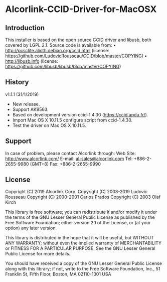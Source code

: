 # Alcorlink-CCID-Driver-for-MacOSX

Introduction
-------------------------------------------------------------------------------
This installer is based on the open source CCID driver and libusb, both covered by LGPL 2.1.
Source code is available from:
• http://pcsclite.alioth.debian.org/ccid.html (license: https://github.com/LudovicRousseau/CCID/blob/master/COPYING)
• http://libusb.info (license: https://github.com/libusb/libusb/blob/master/COPYING)

History
-------------------------------------------------------------------------------
v1.1.1 (31/1/2019)
- New release.
- Support AK9563.
- Based on development version ccid-1.4.30 (https://ccid.apdu.fr/).
- Import Mac OS X 10.11.5 configure script from ccid-1.4.30.
- Test the driver on Mac OS X 10.11.5.


Support
-------------------------------------------------------------------------------
In case of problem, please contact Alcorlink through:
Web Site: http://www.alcorlink.com/
E-mail: al-sales@alcorlink.com
Tel: +886-2-2655-9980 (GMT+8)
Fax: +886-2-2655-9990


License
-------------------------------------------------------------------------------
Copyright (C) 2019 Alcorlink Corp.
Copyright (C) 2003-2019 Ludovic Rousseau
Copyright (C) 2000-2001 Carlos Prados
Copyright (C) 2003 Olaf Kirch

This library is free software; you can redistribute it and/or
modify it under the terms of the GNU Lesser General Public
License as published by the Free Software Foundation; either
version 2.1 of the License, or (at your option) any later version.

This library is distributed in the hope that it will be useful,
but WITHOUT ANY WARRANTY; without even the implied warranty of
MERCHANTABILITY or FITNESS FOR A PARTICULAR PURPOSE.  See the GNU
Lesser General Public License for more details.

You should have received a copy of the GNU Lesser General Public
License along with this library; if not, write to the Free Software
Foundation, Inc., 51 Franklin St, Fifth Floor, Boston, MA 02110-1301  USA
